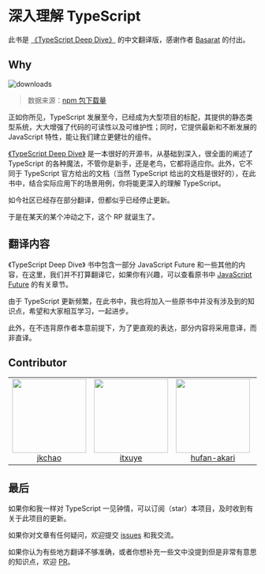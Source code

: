 # 深入理解 TypeScript

此书是 [《TypeScript Deep Dive》](https://github.com/basarat/typescript-book/) 的中文翻译版，感谢作者 [Basarat](https://github.com/basarat) 的付出。

## Why

![downloads](http://ovshyp9zv.bkt.clouddn.com/typescript-downloads.jpeg)

> 数据来源：[npm 包下载量](https://npm-stat.com/charts.html?package=typescript&from=2016-01-01&to=2018-07-31)

正如你所见，TypeScript 发展至今，已经成为大型项目的标配，其提供的静态类型系统，大大增强了代码的可读性以及可维护性；同时，它提供最新和不断发展的 JavaScript 特性，能让我们建立更健壮的组件。

[《TypeScript Deep Dive》](https://github.com/basarat/typescript-book/) 是一本很好的开源书，从基础到深入，很全面的阐述了 TypeScript 的各种魔法，不管你是新手，还是老鸟，它都将适应你。此外，它不同于 TypeScript 官方给出的文档（当然 TypeScript 给出的文档是很好的），在此书中，结合实际应用下的场景用例，你将能更深入的理解 TypeScript。

如今社区已经存在部分翻译，但都似乎已经停止更新。

于是在某天的某个冲动之下，这个 RP 就诞生了。

## 翻译内容

《TypeScript Deep Dive》 书中包含一部分 JavaScript Future 和一些其他的内容，在这里，我们并不打算翻译它，如果你有兴趣，可以查看原书中 [JavaScript Future](https://basarat.gitbooks.io/typescript/content/docs/future-javascript.html) 的有关章节。

由于 TypeScript 更新频繁，在此书中，我也将加入一些原书中并没有涉及到的知识点，希望和大家相互学习，一起进步。

此外，在不违背原作者本意前提下，为了更直观的表达，部分内容将采用意译，而非直译。

## Contributor

<table>
  <tbody>
    <tr>
      <td align="center">
        <a href="https://github.com/jkchao">
          <img width="150" height="150" src="https://github.com/jkchao.png?v=3&s=150">
          </br>
          jkchao
        </a>
      </td>
      <td align="center">
        <a href="https://github.com/itxuye">
          <img width="150" height="150" src="https://github.com/itxuye.png?v=3&s=150">
          </br>
          itxuye
        </a>
      </td>
      <td align="center">
        <a href="https://github.com/hufan-akari">
          <img width="150" height="150" src="https://github.com/hufan-akari.png?v=3&s=150">
          </br>
          hufan-akari
        </a>
      </td>
      <td align="center">
        <a href="https://github.com/S1ngS1ng">
          <img width="150" height="150" src="https://github.com/S1ngS1ng.png?v=3&s=150">
          </br>
          S1ngS1ng
        </a>
      </td>
    </tr>
  </tbody>
</table>

## 最后

如果你和我一样对 TypeScript 一见钟情，可以订阅（star）本项目，及时收到有关于此项目的更新。

如果你对文章有任何疑问，欢迎提交 [issues](https://github.com/jkchao/typescript-book-chinese/issues) 和我交流。

如果你认为有些地方翻译不够准确，或者你想补充一些文中没提到但是非常有意思的知识点，欢迎 [PR](https://github.com/jkchao/typescript-book-chinese/pulls)。

